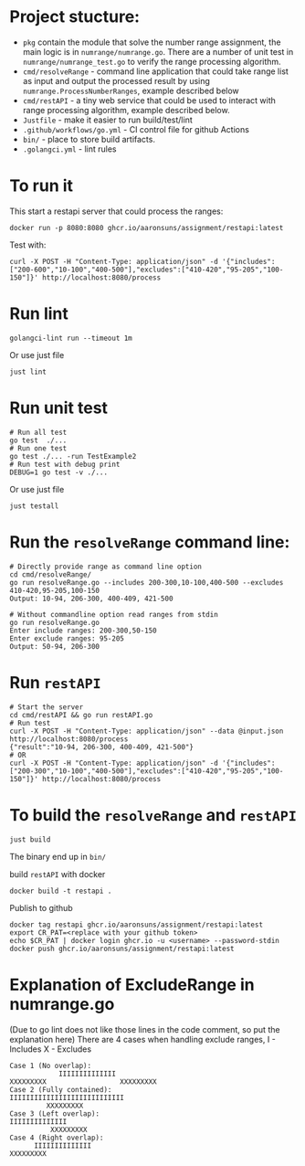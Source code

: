 # Project stucture:
 - `pkg` contain the module that solve the number range assignment, the main logic is in `numrange/numrange.go`.
There are a number of unit test in `numrange/numrange_test.go` to verify the range processing algorithm.
 - `cmd/resolveRange` - command line application that could take range list as input and output the processed result by using `numrange.ProcessNumberRanges`, example described below 
 - `cmd/restAPI` - a tiny web service that could be used to interact with range processing algorithm, example described below.
 - `Justfile` - make it easier to run build/test/lint
 - `.github/workflows/go.yml` - CI control file for github Actions
 - `bin/` - place to store build artifacts.
 - `.golangci.yml` - lint rules

# To run it
This start a restapi server that could process the ranges:
```
docker run -p 8080:8080 ghcr.io/aaronsuns/assignment/restapi:latest
```
Test with:
```
curl -X POST -H "Content-Type: application/json" -d '{"includes":["200-600","10-100","400-500"],"excludes":["410-420","95-205","100-150"]}' http://localhost:8080/process
```

# Run lint
```
golangci-lint run --timeout 1m
```
Or use just file
```
just lint
```

# Run unit test
```
# Run all test
go test  ./...
# Run one test
go test ./... -run TestExample2
# Run test with debug print
DEBUG=1 go test -v ./...
``` 
Or use just file
```
just testall
```

# Run the `resolveRange` command line:
```
# Directly provide range as command line option
cd cmd/resolveRange/
go run resolveRange.go --includes 200-300,10-100,400-500 --excludes 410-420,95-205,100-150
Output: 10-94, 206-300, 400-409, 421-500

# Without commandline option read ranges from stdin
go run resolveRange.go 
Enter include ranges: 200-300,50-150
Enter exclude ranges: 95-205
Output: 50-94, 206-300
```

# Run `restAPI`
```
# Start the server
cd cmd/restAPI && go run restAPI.go
# Run test
curl -X POST -H "Content-Type: application/json" --data @input.json http://localhost:8080/process
{"result":"10-94, 206-300, 400-409, 421-500"}
# OR
curl -X POST -H "Content-Type: application/json" -d '{"includes":["200-300","10-100","400-500"],"excludes":["410-420","95-205","100-150"]}' http://localhost:8080/process
```

# To build the `resolveRange` and `restAPI`
```
just build
```
The binary end up in `bin/`

build `restAPI` with docker
```
docker build -t restapi .
```
Publish to github
```
docker tag restapi ghcr.io/aaronsuns/assignment/restapi:latest
export CR_PAT=<replace with your github token>
echo $CR_PAT | docker login ghcr.io -u <username> --password-stdin
docker push ghcr.io/aaronsuns/assignment/restapi:latest
```


# Explanation of ExcludeRange in numrange.go
(Due to go lint does not like those lines in the code comment, so put the explanation here)
There are 4 cases when handling exclude ranges, 
I - Includes
X - Excludes
```
Case 1 (No overlap):
            IIIIIIIIIIIIII
XXXXXXXXX                  XXXXXXXXX
Case 2 (Fully contained):
IIIIIIIIIIIIIIIIIIIIIIIIIIII
         XXXXXXXXX
Case 3 (Left overlap):
IIIIIIIIIIIIII
          XXXXXXXXX
Case 4 (Right overlap):
      IIIIIIIIIIIIII
XXXXXXXXX 
```
